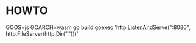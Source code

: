# HOWTO

GOOS=js GOARCH=wasm go build
goexec 'http.ListenAndServe(":8080", http.FileServer(http.Dir(".")))'
